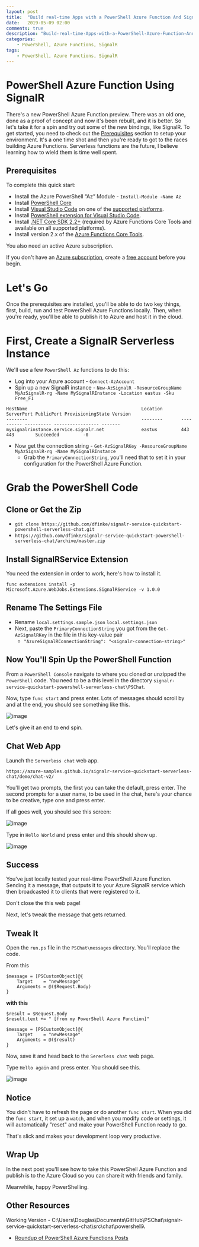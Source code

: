```yaml
---
layout: post
title:  "Build real-time Apps with a PowerShell Azure Function And SignalR"
date:   2019-05-09 02:00
comments: true
description: "Build-real-time-Apps-with-a-PowerShell-Azure-Function-And-SignalR"
categories:
    - PowerShell, Azure Functions, SignalR
tags:
    - PowerShell, Azure Functions, SignalR
---
```


# PowerShell Azure Function Using SignalR

There's a new PowerShell Azure Function preview. There was an old one, done as a proof of concept and now it's been rebuilt, and it is better. So let's take it for a spin and try out some of the new bindings, like SignalR. To get started, you need to check out the [Prerequisites](#Prerequisites) section to setup your environment. It's a one time shot and then you're ready to got to the races building Azure Functions. Serverless functions are the future, I believe learning how to wield them is time well spent.

## Prerequisites

To complete this quick start:

- Install the Azure PowerShell “Az” Module - `Install-Module -Name Az`
- Install [PowerShell Core](https://docs.microsoft.com/en-us/powershell/scripting/install/installing-powershell#powershell-core)
- Install [Visual Studio Code](https://code.visualstudio.com/) on one of the [supported platforms](https://code.visualstudio.com/docs/supporting/requirements#_platforms).
- Install [PowerShell extension for Visual Studio Code](https://marketplace.visualstudio.com/items?itemName=ms-vscode.PowerShell).
- Install [.NET Core SDK 2.2+](https://www.microsoft.com/net/download) (required by Azure Functions Core Tools and available on all supported platforms).
- Install version 2.x of the [Azure Functions Core Tools](https://docs.microsoft.com/en-us/azure/azure-functions/functions-run-local#v2).

You also need an active Azure subscription.

If you don't have an [Azure subscription](https://docs.microsoft.com/azure/guides/developer/azure-developer-guide#understanding-accounts-subscriptions-and-billing), create a [free account](https://azure.microsoft.com/free/?ref=microsoft.com&utm_source=microsoft.com&utm_medium=docs&utm_campaign=visualstudio) before you begin.

# Let's Go

Once the prerequisites are installed, you'll be able to do two key things, first, build, run and test PowerShell Azure Functions locally. Then, when you're ready, you'll be able to publish it to Azure and host it in the cloud.

# First, Create a SignalR Serverless Instance

We'll use a few `PowerShell Az` functions to do this:

- Log into your Azure account - `Connect-AzAccount`
- Spin up a new SignalR instance - `New-AzSignalR -ResourceGroupName MyAzSignalR-rg -Name MySignalRInstance -Location eastus -Sku Free_F1`

```
HostName                                           Location       ServerPort PublicPort ProvisioningState Version
--------                                           --------       ---------- ---------- ----------------- -------
mysignalrinstance.service.signalr.net              eastus         443        443        Succeeded         -0
```

- Now get the connection string - `Get-AzSignalRKey -ResourceGroupName MyAzSignalR-rg -Name MySignalRInstance`
    - Grab the `PrimaryConnectionString`, you'll need that to set it in your configuration for the PowerShell Azure Function.

# Grab the PowerShell Code

## Clone or Get the Zip
- `git clone https://github.com/dfinke/signalr-service-quickstart-powershell-serverless-chat.git`
- `https://github.com/dfinke/signalr-service-quickstart-powershell-serverless-chat/archive/master.zip`


## Install SignalRService Extension

You need the extension in order to work, here's how to install it.

`func extensions install -p Microsoft.Azure.WebJobs.Extensions.SignalRService -v 1.0.0`

## Rename The Settings File

- Rename `local.settings.sample.json` `local.settings.json`
- Next, paste the `PrimaryConnectionString` you got from the `Get-AzSignalRKey` in the file in this key-value pair
    - `"AzureSignalRConnectionString": "<signalr-connection-string>"`

## Now You'll Spin Up the PowerShell Function

From a `PowerShell Console` navigate to where you cloned or unzipped the `PowerShell` code. You need to be a this level in the directory `signalr-service-quickstart-powershell-serverless-chat\PSChat`.

Now, type `func start` and press enter. Lots of messages should scroll by and at the end, you should see something like this.

![image](\images\posts\SignalRFuncStart.png)

Let's give it an end to end spin.

## Chat Web App

Launch the `Serverless chat` web app.

`https://azure-samples.github.io/signalr-service-quickstart-serverless-chat/demo/chat-v2/`

You'll get two prompts, the first you can take the default, press enter. The second prompts for a user name, to be used in the chat, here's your chance to be creative, type one and press enter.

If all goes well, you should see this screen:

![image](\images\posts\SignalRChatWebPage.png)

Type in `Hello World`  and press enter and this should show up.

![image](\images\posts\SignalRChatWebPageHelloWorld.png)

## Success

You've just locally tested your real-time PowerShell Azure Function. Sending it a message, that outputs it to your Azure SignalR service which then broadcasted it to clients that were registered to it.

Don't close the this web page!

Next, let's tweak the message that gets returned.

## Tweak It

Open the `run.ps` file in the `PSChat\messages` directory. You'll replace the code.

From this

```
$message = [PSCustomObject]@{
    Target    = "newMessage"
    Arguments = @($Request.Body)
}
```

**with this**

```
$result = $Request.Body
$result.text += " [from my PowerShell Azure Function]"

$message = [PSCustomObject]@{
    Target    = "newMessage"
    Arguments = @($result)
}
```

Now, save it and head back to the `Sererless chat` web page.

Type `Hello again` and press enter. You should see this.

![image](\images\posts\SignalRChatWebPageHelloAgain.png)

## Notice

You didn't have to refresh the page or do another `func start`. When you did the `func start`, it set up a `watch`, and when you modify code or settings, it will automatically "reset" and make your PowerShell Function ready to go.

That's slick and makes your development loop very productive.

## Wrap Up

In the next post you'll see how to take this PowerShell Azure Function and publish is to the Azure Cloud so you can share it with friends and family.

Meanwhile, happy PowerShelling.

## Other Resources

Working Version - C:\Users\Douglas\Documents\GitHub\PSChat\signalr-service-quickstart-serverless-chat\src\chat\powershellλ

- [Roundup of PowerShell Azure Functions Posts](https://dfinke.github.io/powershell,%20azure%20functions/2019/05/04/Roundup-of-PowerShell-Azure-Functions-Posts.html)